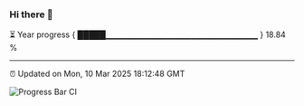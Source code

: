 ### Hi there 👋

⏳ Year progress { █████▁▁▁▁▁▁▁▁▁▁▁▁▁▁▁▁▁▁▁▁▁▁▁▁▁ } 18.84 %

---

⏰ Updated on Mon, 10 Mar 2025 18:12:48 GMT

![Progress Bar CI](https://github.com/Shyam-Makwana/GitHub-Actions-Demo/workflows/Progress%20Bar%20CI/badge.svg)
